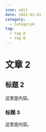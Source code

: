 ```yaml
---
icon: edit
date: 2022-01-01
category:
  - CategoryA
tag:
  - tag A
  - tag B
---
```


# 文章 2

## 标题 2

这里是内容。

### 标题 3

这里是内容。
